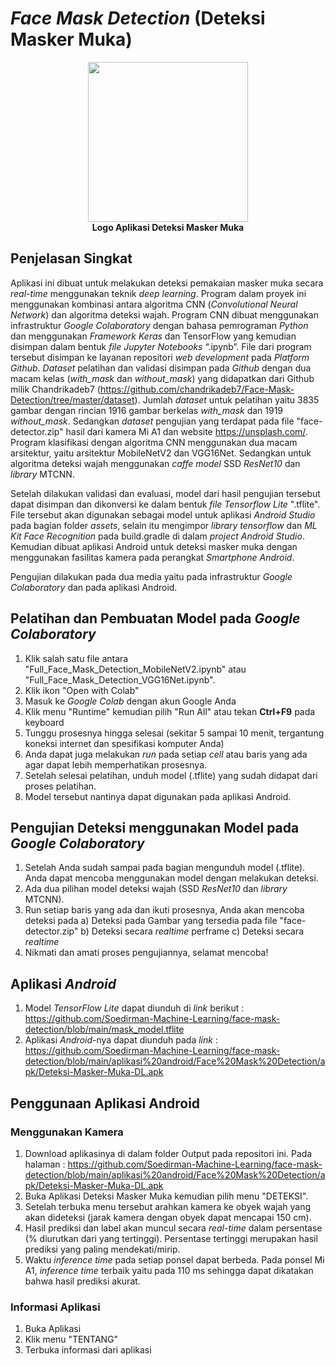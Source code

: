 # <i>Face Mask Detection</i> (Deteksi Masker Muka)
<p align="center">
  <img src="https://github.com/Soedirman-Machine-Learning/face-mask-detection/blob/main/logo-md1png.png" width="256" height="256">
  <br>
  <b>Logo Aplikasi Deteksi Masker Muka</b>
</p>

## Penjelasan Singkat
Aplikasi ini dibuat untuk melakukan deteksi pemakaian masker muka secara <i>real-time</i> menggunakan teknik <i>deep learning</i>. Program dalam proyek ini menggunakan kombinasi antara algoritma CNN (<i>Convolutional Neural Network</i>) dan algoritma deteksi wajah. Program CNN dibuat menggunakan infrastruktur <i>Google Colaboratory</i> dengan bahasa pemrograman <i>Python</i> dan menggunakan <i>Framework Keras</i> dan TensorFlow yang kemudian disimpan dalam bentuk <i>file Jupyter Notebooks</i> “.ipynb”. File dari program tersebut disimpan ke layanan repositori <i>web development</i> pada <i>Platform Github</i>.
<i>Dataset</i> pelatihan dan validasi disimpan pada <i>Github</i> dengan dua macam kelas (<i>with_mask</i> dan <i>without_mask</i>) yang didapatkan dari Github milik Chandrikadeb7 (https://github.com/chandrikadeb7/Face-Mask-Detection/tree/master/dataset). Jumlah <i>dataset</i> untuk pelatihan yaitu 3835 gambar dengan rincian 1916 gambar berkelas <i>with_mask</i> dan 1919 <i>without_mask</i>. Sedangkan <i>dataset</i> pengujian yang terdapat pada file "face-detector.zip" hasil dari kamera Mi A1 dan website https://unsplash.com/.
Program klasifikasi dengan algoritma CNN menggunakan dua macam arsitektur, yaitu arsitektur MobileNetV2 dan VGG16Net. Sedangkan untuk algoritma deteksi wajah menggunakan <i>caffe model</i> SSD <i>ResNet10</i> dan <i>library</i> MTCNN.

Setelah dilakukan validasi dan evaluasi, model dari hasil pengujian tersebut dapat disimpan dan dikonversi ke dalam bentuk <i>file Tensorflow Lite</i> ".tflite". File tersebut akan digunakan sebagai model untuk aplikasi <i>Android Studio</i> pada bagian folder <i>assets</i>, selain itu mengimpor <i>library tensorflow</i> dan <i>ML Kit Face Recognition</i> pada build.gradle di dalam <i>project Android Studio</i>. Kemudian dibuat aplikasi Android untuk deteksi masker muka dengan menggunakan fasilitas kamera pada perangkat <i>Smartphone Android</i>.

Pengujian dilakukan pada dua media yaitu pada infrastruktur <i>Google Colaboratory</i> dan pada aplikasi Android.

## Pelatihan dan Pembuatan Model pada <i>Google Colaboratory</i>
1. Klik salah satu file antara "Full_Face_Mask_Detection_MobileNetV2.ipynb" atau "Full_Face_Mask_Detection_VGG16Net.ipynb".
2. Klik ikon "Open with Colab"
3. Masuk ke <i>Google Colab</i> dengan akun Google Anda
4. Klik menu "Runtime" kemudian pilih "Run All" atau tekan <b>Ctrl+F9</b> pada keyboard
5. Tunggu prosesnya hingga selesai (sekitar 5 sampai 10 menit, tergantung koneksi internet dan spesifikasi komputer Anda)
6. Anda dapat juga melakukan <i>run</i> pada setiap <i>cell</i> atau baris yang ada agar dapat lebih memperhatikan prosesnya.
6. Setelah selesai pelatihan, unduh model (.tflite) yang sudah didapat dari proses pelatihan.
7. Model tersebut nantinya dapat digunakan pada aplikasi Android.

## Pengujian Deteksi menggunakan Model pada <i>Google Colaboratory</i>
1. Setelah Anda sudah sampai pada bagian mengunduh model (.tflite). Anda dapat mencoba menggunakan model dengan melakukan deteksi.
2. Ada dua pilihan model deteksi wajah (SSD <i>ResNet10</i> dan <i>library</i> MTCNN).
3. Run setiap baris yang ada dan ikuti prosesnya, Anda akan mencoba deteksi pada
   a) Deteksi pada Gambar yang tersedia pada file "face-detector.zip"
   b) Deteksi secara <i>realtime</i> perframe
   c) Deteksi secara <i>realtime</i>
4. Nikmati dan amati proses pengujiannya, selamat mencoba!

## Aplikasi <i>Android</i>
1. Model <i>TensorFlow Lite</i> dapat diunduh di <i>link</i> berikut : https://github.com/Soedirman-Machine-Learning/face-mask-detection/blob/main/mask_model.tflite
2. Aplikasi <i>Android</i>-nya dapat diunduh pada <i>link</i> : https://github.com/Soedirman-Machine-Learning/face-mask-detection/blob/main/aplikasi%20android/Face%20Mask%20Detection/apk/Deteksi-Masker-Muka-DL.apk

## Penggunaan Aplikasi Android
### Menggunakan Kamera
1. Download aplikasinya di dalam folder Output pada repositori ini. Pada halaman : https://github.com/Soedirman-Machine-Learning/face-mask-detection/blob/main/aplikasi%20android/Face%20Mask%20Detection/apk/Deteksi-Masker-Muka-DL.apk
2. Buka Aplikasi Deteksi Masker Muka kemudian pilih menu "DETEKSI".
3. Setelah terbuka menu tersebut arahkan kamera ke obyek wajah yang akan dideteksi (jarak kamera dengan obyek dapat mencapai 150 cm).
4. Hasil prediksi dan label akan muncul secara <i>real-time</i> dalam persentase (% diurutkan dari yang tertinggi). Persentase tertinggi merupakan hasil prediksi yang paling mendekati/mirip.
5. Waktu <i>inference time</i> pada setiap ponsel dapat berbeda. Pada ponsel Mi A1, <i>inference time</i> terbaik yaitu pada 110 ms sehingga dapat dikatakan bahwa hasil prediksi akurat.



### Informasi Aplikasi
1. Buka Aplikasi
2. Klik menu "TENTANG"
3. Terbuka informasi dari aplikasi
